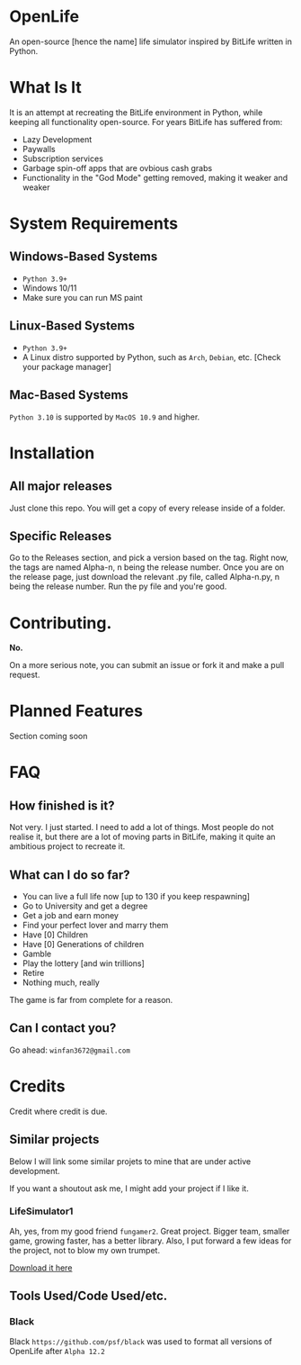 # OpenLife
An open-source [hence the name] life simulator inspired by BitLife written in Python.
# What Is It
It is an attempt at recreating the BitLife environment in Python, while keeping all functionality open-source. 
For years BitLife has suffered from:
- Lazy Development
- Paywalls
- Subscription services
- Garbage spin-off apps that are ovbious cash grabs
- Functionality in the "God Mode" getting removed, making it weaker and weaker
# System Requirements
## Windows-Based Systems
- `Python 3.9+`
- Windows 10/11
- Make sure you can run MS paint
## Linux-Based Systems
- `Python 3.9+`
- A  Linux distro supported by Python, such as `Arch`, `Debian`, etc. [Check your package manager]
## Mac-Based Systems
`Python 3.10` is supported by `MacOS 10.9` and higher. 
# Installation
## All major releases
Just clone this repo. You will get a copy of every release inside of a folder. 
## Specific Releases
Go to the Releases section, and pick a version based on the tag. Right now, the tags are named Alpha-n, n being the release number. 
Once you are on the release page, just download the relevant .py file, called Alpha-n.py, n being the release number.
Run the py file and you're good.
# Contributing.
**No.**

On a more serious note, you can submit an issue or fork it and make a pull request.
# Planned Features
Section coming soon
# FAQ
## How finished is it?
Not very. I just started. I need to add a lot of things.
Most people do not realise it, but there are a lot of moving parts in BitLife, making it quite an ambitious project to recreate it.
## What can I do so far?
- You can live a full life now [up to 130 if you keep respawning]
- Go to University and get a degree
- Get a job and earn money
- Find your perfect lover and marry them
- Have [0] Children
- Have [0] Generations of children
- Gamble
- Play the lottery [and win trillions]
- Retire
- Nothing much, really

The game is far from complete for a reason.
## Can I contact you?
Go ahead:
`winfan3672@gmail.com`
# Credits
Credit where credit is due.
## Similar projects
Below I will link some similar projets to mine that are under active development.

If you want a shoutout ask me, I might add your project if I like it.

### LifeSimulator1
Ah, yes, from my good friend `fungamer2`. Great project. Bigger team, smaller game, growing faster, has a better library. Also, I put forward a few ideas for the project, not to blow my own trumpet.

[Download it here](https://github.com/fungamer2-2/Life-Simulator1)

## Tools Used/Code Used/etc.
### Black
Black `https://github.com/psf/black` was used to format all versions of OpenLife after `Alpha 12.2`
